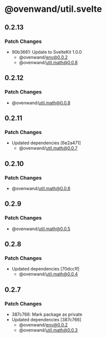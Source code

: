 # @ovenwand/util.svelte

## 0.2.13

### Patch Changes

- 90b3661: Update to SvelteKit 1.0.0
  - @ovenwand/env@0.0.2
  - @ovenwand/util.math@0.0.8

## 0.2.12

### Patch Changes

- @ovenwand/util.math@0.0.8

## 0.2.11

### Patch Changes

- Updated dependencies [6e2a471]
  - @ovenwand/util.math@0.0.7

## 0.2.10

### Patch Changes

- @ovenwand/util.math@0.0.6

## 0.2.9

### Patch Changes

- @ovenwand/util.math@0.0.5

## 0.2.8

### Patch Changes

- Updated dependencies [70dcc1f]
  - @ovenwand/util.math@0.0.4

## 0.2.7

### Patch Changes

- 387c766: Mark package as private
- Updated dependencies [387c766]
  - @ovenwand/env@0.0.2
  - @ovenwand/util.math@0.0.3

